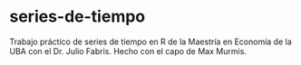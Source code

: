 # series-de-tiempo
Trabajo práctico de series de tiempo en R de la Maestría en Economía de la UBA con el Dr. Julio Fabris. Hecho con el capo de Max Murmis.